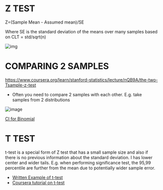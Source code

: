 # Z TEST

Z=(Sample Mean - Assumed mean)/SE

Where SE is the standard deviation of the means over many samples based on CLT = std/sqrt(n)


![img](https://www.six-sigma-material.com/images/xMeanComparisonTable.jpg.pagespeed.ic.ANRLAM5qed.jpg)


# COMPARING 2 SAMPLES 

https://www.coursera.org/learn/stanford-statistics/lecture/nQB9A/the-two-Tsample-z-test

+ Often you need to compare 2 samples with each other. E.g. take samples from 2 distributions

![image](https://user-images.githubusercontent.com/21141607/171132178-d7912a9f-e8bf-4a44-aeec-558c281fdabf.png)

[CI for Binomial](https://sigmazone.com/binomial-confidence-intervals/)

# T TEST 

 t-test is a special form of Z test that has a small sample size and also if there is no previous information about the standard deviation. I has lower center and wider tails. E.g. when performing significance test, the 95,99 percentile are further from the mean due to potentially wider sample error. 
 
 + [Written Example of t-test](https://www.scribbr.com/statistics/t-distribution/)
 + [Coursera tutorial on t-test](https://www.coursera.org/learn/stanford-statistics/lecture/jYVrt/the-t-test)
